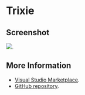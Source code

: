 # Trixie



## Screenshot
![](https://raw.githubusercontent.com/gerane/VSCodeThemes/master/gerane.Theme-Trixie/screenshot.png).


## More Information
* [Visual Studio Marketplace](https://marketplace.visualstudio.com/items/gerane.Theme-Trixie).
* [GitHub repository](https://github.com/gerane/VSCodeThemes).

